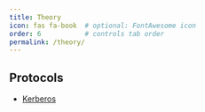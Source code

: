 ```yaml
---
title: Theory
icon: fas fa-book  # optional: FontAwesome icon
order: 6           # controls tab order
permalink: /theory/
---
```


## Protocols

- [Kerberos](/theory/protocols/kerberos/)


